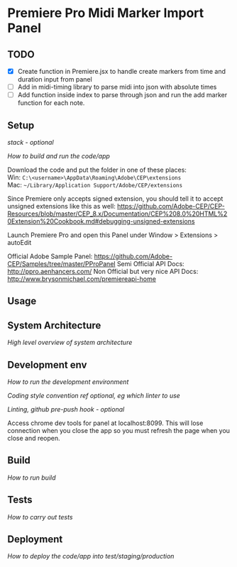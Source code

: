 # Premiere Pro Midi Marker Import Panel


<!-- _One liner + link to confluence page_

_Screenshot of UI - optional_ -->


## TODO
- [X] Create function in Premiere.jsx to handle create markers from time and duration input from panel
- [ ] Add in midi-timing library to parse midi into json with absolute times
- [ ] Add function inside index to parse through json and run the add marker function for each note.

## Setup

_stack - optional_

_How to build and run the code/app_


Download the code and put the folder in one of these places:  
Win: `C:\<username>\AppData\Roaming\Adobe\CEP\extensions`  
Mac: `~/Library/Application Support/Adobe/CEP/extensions`  

Since Premiere only accepts signed extension, you should tell it to accept unsigned extensions like this as well:
https://github.com/Adobe-CEP/CEP-Resources/blob/master/CEP_8.x/Documentation/CEP%208.0%20HTML%20Extension%20Cookbook.md#debugging-unsigned-extensions

Launch Premiere Pro and open this Panel under Window > Extensions > autoEdit

Official Adobe Sample Panel: https://github.com/Adobe-CEP/Samples/tree/master/PProPanel
Semi Official API Docs: http://ppro.aenhancers.com/
Non Official but very nice API Docs: http://www.brysonmichael.com/premiereapi-home


## Usage



## System Architecture

_High level overview of system architecture_



## Development env

 _How to run the development environment_

_Coding style convention ref optional, eg which linter to use_

_Linting, github pre-push hook - optional_

Access chrome dev tools for panel at localhost:8099. This will lose connection when you close the app so you must refresh the page when you close and reopen.





## Build

_How to run build_



## Tests

_How to carry out tests_



## Deployment

_How to deploy the code/app into test/staging/production_

